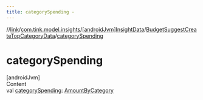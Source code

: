 ```yaml
---
title: categorySpending -
---
```

//[link](../../../index.md)/[com.tink.model.insights](../../index.md)/[[androidJvm]InsightData](../index.md)/[BudgetSuggestCreateTopCategoryData](index.md)/[categorySpending](category-spending.md)



# categorySpending  
[androidJvm]  
Content  
val [categorySpending](category-spending.md): [AmountByCategory](../../../com.tink.model.relations/[android-jvm]-amount-by-category/index.md)  



